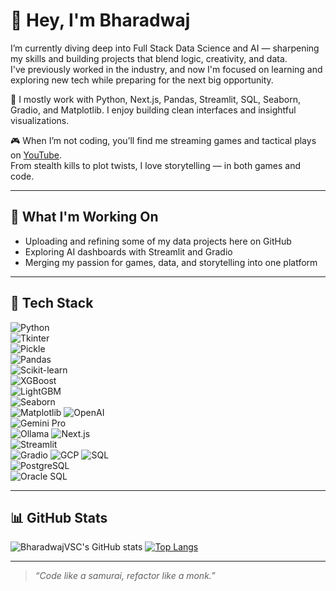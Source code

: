 # 👋 Hey, I'm Bharadwaj 

I’m currently diving deep into Full Stack Data Science and AI — sharpening my skills and building projects that blend logic, creativity, and data.  
I've previously worked in the industry, and now I'm focused on learning and exploring new tech while preparing for the next big opportunity.

🧰 I mostly work with Python, Next.js, Pandas, Streamlit, SQL, Seaborn, Gradio, and Matplotlib. I enjoy building clean interfaces and insightful visualizations.

🎮 When I’m not coding, you’ll find me streaming games and tactical plays on [YouTube](https://www.youtube.com/@zaangetsuu).  
From stealth kills to plot twists, I love storytelling — in both games and code.

---

## 🔭 What I'm Working On
- Uploading and refining some of my data projects here on GitHub
- Exploring AI dashboards with Streamlit and Gradio
- Merging my passion for games, data, and storytelling into one platform

---

## 🧠 Tech Stack
![Python](https://img.shields.io/badge/-Python-black?style=flat-square&logo=python)  
![Tkinter](https://img.shields.io/badge/-Tkinter-black?style=flat-square&logo=python)  
![Pickle](https://img.shields.io/badge/-Pickle-black?style=flat-square&logo=python)   
![Pandas](https://img.shields.io/badge/-Pandas-black?style=flat-square&logo=pandas)  
![Scikit-learn](https://img.shields.io/badge/-scikit--learn-black?style=flat-square&logo=scikit-learn)  
![XGBoost](https://img.shields.io/badge/-XGBoost-black?style=flat-square&logo=python)  
![LightGBM](https://img.shields.io/badge/-LightGBM-black?style=flat-square&logo=python)  
![Seaborn](https://img.shields.io/badge/-Seaborn-black?style=flat-square&logo=seaborn)  
![Matplotlib](https://img.shields.io/badge/-Matplotlib-black?style=flat-square&logo=matplotlib) 
![OpenAI](https://img.shields.io/badge/-OpenAI-black?style=flat-square&logo=openai)  
![Gemini Pro](https://img.shields.io/badge/-Gemini_Pro-black?style=flat-square&logo=google)  
![Ollama](https://img.shields.io/badge/-Ollama-black?style=flat-square&logo=python) 
![Next.js](https://img.shields.io/badge/-Next.js-black?style=flat-square&logo=next.js)  
![Streamlit](https://img.shields.io/badge/-Streamlit-black?style=flat-square&logo=streamlit)  
![Gradio](https://img.shields.io/badge/-Gradio-black?style=flat-square&logo=gradio)
![GCP](https://img.shields.io/badge/-GCP-black?style=flat-square&logo=google-cloud)
![SQL](https://img.shields.io/badge/-SQL-black?style=flat-square&logo=mysql)  
![PostgreSQL](https://img.shields.io/badge/-PostgreSQL-black?style=flat-square&logo=postgresql)  
![Oracle SQL](https://img.shields.io/badge/-Oracle_SQL-black?style=flat-square&logo=oracle)

---

## 📊 GitHub Stats

![BharadwajVSC's GitHub stats](https://github-readme-stats.vercel.app/api?username=BharadwajVSC&show_icons=true&theme=radical)
[![Top Langs](https://github-readme-stats.vercel.app/api/top-langs/?username=BharadwajVSC&layout=compact&theme=radical)](https://github.com/BharadwajVSC)

---

> _“Code like a samurai, refactor like a monk.”_
